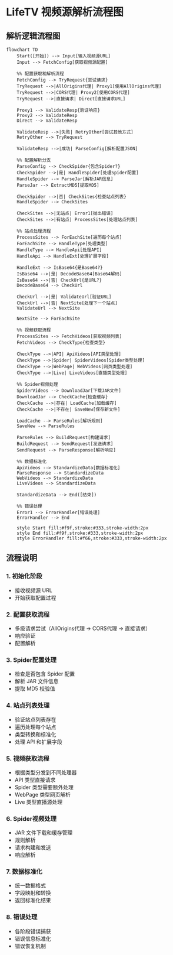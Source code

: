 # LifeTV 视频源解析流程图

## 解析逻辑流程图

```mermaid
flowchart TD
    Start([开始]) --> Input[输入视频源URL]
    Input --> FetchConfig[获取视频源配置]
    
    %% 配置获取和解析流程
    FetchConfig --> TryRequest{尝试请求}
    TryRequest -->|AllOrigins代理| Proxy1[使用AllOrigins代理]
    TryRequest -->|CORS代理| Proxy2[使用CORS代理]
    TryRequest -->|直接请求| Direct[直接请求URL]
    
    Proxy1 --> ValidateResp{验证响应}
    Proxy2 --> ValidateResp
    Direct --> ValidateResp
    
    ValidateResp -->|失败| RetryOther[尝试其他方式]
    RetryOther --> TryRequest
    
    ValidateResp -->|成功| ParseConfig[解析配置JSON]
    
    %% 配置解析分支
    ParseConfig --> CheckSpider{包含Spider?}
    CheckSpider -->|是| HandleSpider[处理Spider配置]
    HandleSpider --> ParseJar[解析JAR信息]
    ParseJar --> ExtractMD5[提取MD5]
    
    CheckSpider -->|否| CheckSites{检查站点列表}
    HandleSpider --> CheckSites
    
    CheckSites -->|无站点| Error1[抛出错误]
    CheckSites -->|有站点| ProcessSites[处理站点列表]
    
    %% 站点处理流程
    ProcessSites --> ForEachSite[遍历每个站点]
    ForEachSite --> HandleType[处理类型]
    HandleType --> HandleApi[处理API]
    HandleApi --> HandleExt[处理扩展字段]
    
    HandleExt --> IsBase64{是Base64?}
    IsBase64 -->|是| DecodeBase64[Base64解码]
    IsBase64 -->|否| CheckUrl{是URL?}
    DecodeBase64 --> CheckUrl
    
    CheckUrl -->|是| ValidateUrl[验证URL]
    CheckUrl -->|否| NextSite[处理下一个站点]
    ValidateUrl --> NextSite
    
    NextSite --> ForEachSite
    
    %% 视频获取流程
    ProcessSites --> FetchVideos[获取视频列表]
    FetchVideos --> CheckType{检查类型}
    
    CheckType -->|API| ApiVideos[API类型处理]
    CheckType -->|Spider| SpiderVideos[Spider类型处理]
    CheckType -->|WebPage| WebVideos[网页类型处理]
    CheckType -->|Live| LiveVideos[直播类型处理]
    
    %% Spider视频处理
    SpiderVideos --> DownloadJar[下载JAR文件]
    DownloadJar --> CheckCache{检查缓存}
    CheckCache -->|存在| LoadCache[加载缓存]
    CheckCache -->|不存在| SaveNew[保存新文件]
    
    LoadCache --> ParseRules[解析规则]
    SaveNew --> ParseRules
    
    ParseRules --> BuildRequest[构建请求]
    BuildRequest --> SendRequest[发送请求]
    SendRequest --> ParseResponse[解析响应]
    
    %% 数据标准化
    ApiVideos --> StandardizeData[数据标准化]
    ParseResponse --> StandardizeData
    WebVideos --> StandardizeData
    LiveVideos --> StandardizeData
    
    StandardizeData --> End([结束])
    
    %% 错误处理
    Error1 --> ErrorHandler[错误处理]
    ErrorHandler --> End
    
    style Start fill:#f9f,stroke:#333,stroke-width:2px
    style End fill:#f9f,stroke:#333,stroke-width:2px
    style ErrorHandler fill:#f66,stroke:#333,stroke-width:2px
```

## 流程说明

### 1. 初始化阶段
- 接收视频源 URL
- 开始获取配置过程

### 2. 配置获取流程
- 多级请求尝试（AllOrigins代理 -> CORS代理 -> 直接请求）
- 响应验证
- 配置解析

### 3. Spider配置处理
- 检查是否包含 Spider 配置
- 解析 JAR 文件信息
- 提取 MD5 校验值

### 4. 站点列表处理
- 验证站点列表存在
- 遍历处理每个站点
- 类型转换和标准化
- 处理 API 和扩展字段

### 5. 视频获取流程
- 根据类型分发到不同处理器
- API 类型直接请求
- Spider 类型需要额外处理
- WebPage 类型网页解析
- Live 类型直播源处理

### 6. Spider视频处理
- JAR 文件下载和缓存管理
- 规则解析
- 请求构建和发送
- 响应解析

### 7. 数据标准化
- 统一数据格式
- 字段映射和转换
- 返回标准化结果

### 8. 错误处理
- 各阶段错误捕获
- 错误信息标准化
- 错误恢复机制 